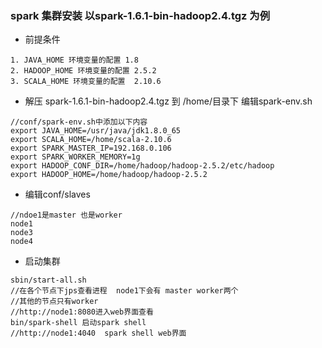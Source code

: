 ### spark 集群安装 以spark-1.6.1-bin-hadoop2.4.tgz 为例
* 前提条件
```
1. JAVA_HOME 环境变量的配置 1.8
2. HADOOP_HOME 环境变量的配置 2.5.2
3. SCALA_HOME 环境变量的配置  2.10.6
```
* 解压 spark-1.6.1-bin-hadoop2.4.tgz 到 /home/目录下 编辑spark-env.sh
```
//conf/spark-env.sh中添加以下内容
export JAVA_HOME=/usr/java/jdk1.8.0_65
export SCALA_HOME=/home/scala-2.10.6
export SPARK_MASTER_IP=192.168.0.106
export SPARK_WORKER_MEMORY=1g
export HADOOP_CONF_DIR=/home/hadoop/hadoop-2.5.2/etc/hadoop
export HADOOP_HOME=/home/hadoop/hadoop-2.5.2
```
* 编辑conf/slaves
```
//ndoe1是master 也是worker
node1
node3
node4
```
* 启动集群
```
sbin/start-all.sh
//在各个节点下jps查看进程  node1下会有 master worker两个
//其他的节点只有worker
//http://node1:8080进入web界面查看
bin/spark-shell 启动spark shell
//http://node1:4040  spark shell web界面
```